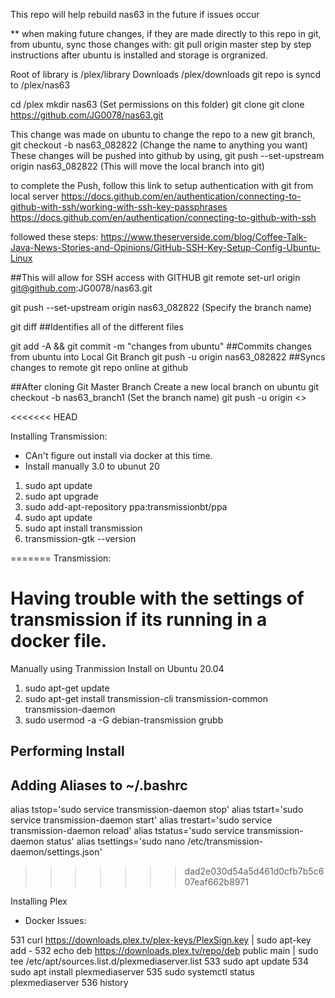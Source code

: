This repo will help rebuild nas63 in the future if issues occur
 
** when making future changes, if they are made directly to this repo in git, from ubuntu, sync those changes with: git pull origin master
step by step instructions after ubuntu is installed and storage is orgranized.

Root of library is /plex/library
Downloads /plex/downloads
git repo is syncd to /plex/nas63



cd /plex
mkdir nas63 (Set permissions on this folder)
git clone git clone https://github.com/JG0078/nas63.git


This change was made on ubuntu
to change the repo to a new git branch,  git checkout -b nas63_082822   (Change the name to anything you want)
These changes will be pushed into github by using, git push --set-upstream origin nas63_082822  (This will move the local branch into git)

to complete the Push, follow this link to setup authentication with git from local server
https://docs.github.com/en/authentication/connecting-to-github-with-ssh/working-with-ssh-key-passphrases
https://docs.github.com/en/authentication/connecting-to-github-with-ssh

followed these steps: https://www.theserverside.com/blog/Coffee-Talk-Java-News-Stories-and-Opinions/GitHub-SSH-Key-Setup-Config-Ubuntu-Linux

##This will allow for SSH access with GITHUB
git remote set-url origin git@github.com:JG0078/nas63.git

git push --set-upstream origin nas63_082822  (Specify the branch name)

git diff ##Identifies all of the different files

git add -A && git commit -m "changes from ubuntu"   ##Commits changes from ubuntu into Local Git Branch
git push -u origin nas63_082822   ##Syncs changes to remote git repo online at github




##After cloning Git Master Branch
Create a new local branch on ubuntu
git checkout -b nas63_branch1  (Set the branch name)
git push -u origin <<NewBranchName>> 


<<<<<<< HEAD


Installing Transmission:
- CAn't figure out install via docker at this time.
- Install manually 3.0 to ubunut 20

1. sudo apt update
2. sudo apt upgrade
3. sudo add-apt-repository ppa:transmissionbt/ppa
4. sudo apt update
5. sudo apt install transmission
6. transmission-gtk --version

=======
Transmission:
 # Having trouble with the settings of transmission if its running in a docker file.
Manually using Tranmission Install on Ubuntu 20.04
1. sudo apt-get update
2. sudo apt-get install transmission-cli transmission-common transmission-daemon
3. sudo usermod -a -G debian-transmission grubb

## Performing Install
  
## Adding Aliases to ~/.bashrc
alias tstop='sudo service transmission-daemon stop'
alias tstart='sudo service transmission-daemon start'
alias trestart='sudo service transmission-daemon reload'
alias tstatus='sudo service transmission-daemon status'
alias tsettings='sudo nano /etc/transmission-daemon/settings.json'


  
>>>>>>> dad2e030d54a5d461d0cfb7b5c607eaf662b8971


Installing Plex
 - Docker Issues:


  531  curl https://downloads.plex.tv/plex-keys/PlexSign.key | sudo apt-key add -
  532  echo deb https://downloads.plex.tv/repo/deb public main | sudo tee /etc/apt/sources.list.d/plexmediaserver.list
  533  sudo apt update
  534  sudo apt install plexmediaserver
  535  sudo systemctl status plexmediaserver
  536  history

